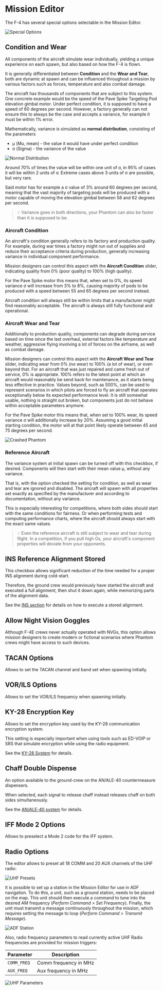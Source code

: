 # Mission Editor

The F-4 has several special options selectable in the Mission Editor.

![Special Options](../img/mission_editor_special_options.jpg)

## Condition and Wear

All components of the aircraft simulate wear individually, yielding a unique
experience on each spawn, but also based on how the F-4 is flown.

It is generally differentiated between **Condition** and the **Wear and Tear**,
both are dynamic at spawn and can be influenced throughout a mission by various
factors such as forces, temperature and also combat damage.

The aircraft has thousands of components that are subject to this system. One
concrete example would be the speed of the Pave Spike Targeting Pod elevation
gimbal motor. Under perfect condition, it is supposed to have a speed of 60
degrees per second. However, a factory generally can not ensure this to always
be the case and accepts a variance, for example it must be within 1% error.

Mathematically, variance is simulated as **normal distribution**, consisting of
the parameters

- μ (Mu, mean) - the value it would have under perfect condition
- σ (Sigma) - the variance of the value

![Normal Distribution](../img/normal_distribution.jpg)

Around 70% of times the value will be within one unit of σ, in 95% of cases it
will be within 2 units of σ. Extreme cases above 3 units of σ are possible, but
very rare.

Said motor has for example a σ value of 3% around 60 degrees per second, meaning
that the vast majority of targeting pods will be produced with a motor capable
of moving the elevation gimbal between 58 and 62 degrees per second.

> 💡 Variance goes in both directions, your Phantom can also be faster than it
> is supposed to be.

### Aircraft Condition

An aircraft's condition generally refers to its factory and production quality.
For example, during war times a factory might run out of supplies and reduce
their acceptance criteria during production, generally increasing variance in
individual component performance.

Mission designers can control this aspect with the **Aircraft Condition**
slider, indicating quality from 0% (poor quality) to 100% (high quality).

For the Pave Spike motor this means that, when set to 0%, its speed variance σ
will increase from 3% to 8%, causing majority of pods to be produced with a
speed between 55 and 65 degrees per second instead.

Aircraft condition will always still be within limits that a manufacturer might
find reasonably acceptable. The aircraft is always still fully functional and
operational.

### Aircraft Wear and Tear

Additionally to production quality, components can degrade during service based
on time since the last overhaul, external factors like temperature and weather,
aggressive flying involving a lot of forces on the airframe, as well as combat
damage.

Mission designers can control this aspect with the **Aircraft Wear and Tear**
slider, indicating wear from 0% (no wear) to 100% (a lot of wear), or even
beyond that. For an aircraft that was just repaired and came fresh out of
service, 0% is appropriate. 100% refers to the latest point at which an aircraft
would reasonably be send back for maintenance, as it starts being less effective
in practice. Values beyond, such as 500%, can be used to represent scenarios in
which pilots are forced to fly an aircraft that operates exceptionally below its
expected performance level. It is still somewhat usable, nothing is straight out
broken, but components just do not behave within acceptable parameters anymore.

For the Pave Spike motor this means that, when set to 100% wear, its speed
variance σ will additionally increase by 20%. Assuming a good initial starting
condition, the motor will at that point likely operate between 45 and 75 degrees
per second.

![Crashed Phantom](../img/broken_phantom_crash.jpg)

### Reference Aircraft

The variance system at initial spawn can be turned off with this checkbox, if
desired. Components will then start with their mean value μ, without any
variance.

That is, with the option checked the setting for condition, as well as wear and
tear are ignored and disabled. The aircraft will spawn with all properties set
exactly as specified by the manufacturer and according to documentation, without
any variance.

This is especially interesting for competitions, where both sides should start
with the same conditions for fairness. Or when performing tests and computing
performance charts, where the aircraft should always start with the exact same
values.

> 💡 Even the reference aircraft is still subject to wear and tear during
> flight. In a competition, if you pull high Gs, your aircraft's component
> properties will deviate from your opponents.

## INS Reference Alignment Stored

This checkbox allows significant reduction of the time needed for a proper INS
alignment during cold-start.

Therefore, the ground crew would previously have started the aircraft and
executed a full alignment, then shut it down again, while memorizing parts of
the alignment data.

See the [INS section](../systems/nav_com/ins.md#heading-memory-alignment) for
details on how to execute a stored alignment.

## Allow Night Vision Goggles

Although F-4E crews never actually operated with NVGs, this option allows
mission designers to create modern or fictional scenarios where Phantom crews
might have access to such devices.

## TACAN Options

Allows to set the TACAN channel and band set when spawning initially.

## VOR/ILS Options

Allows to set the VOR/ILS frequency when spawning initially.

## KY-28 Encryption Key

Allows to set the encryption key used by the KY-28 communication encryption
system.

This setting is especially important when using tools such as ED-VOIP or SRS
that simulate encryption while using the radio equipment.

See the [KY-28 System](../systems/nav_com/encryption.md) for details.

## Chaff Double Dispense

An option available to the ground-crew on the AN/ALE-40 countermeasure
dispensers.

When selected, each signal to release chaff instead releases chaff on both sides
simultaneously.

See the
[AN/ALE-40 system](../systems/defensive_systems/countermeasures.md#chaff-double-cd)
for details.

## IFF Mode 2 Options

Allows to preselect a Mode 2 code for the IFF system.

## Radio Options

The editor allows to preset all 18 COMM and 20 AUX channels of the UHF radio:

![UHF Presets](../img/me_radio_presets.jpg)

It is possible to set up a station in the Mission Editor for use in ADF
navigation. To do this, a unit, such as a ground station, needs to be placed on
the map. This unit should then execute a command to tune into the desired AM
frequency (_Perform Command > Set Frequency_). Finally, the unit must transmit a
message continuously throughout the mission, which requires setting the message
to loop (_Perform Command > Transmit Message_).

![ADF Station](../img/me_adf.jpg)

Also, radio frequency parameters to read currently active UHF Radio frequencies
are provided for mission triggers:

| Parameter   | Description           |
| ----------- | --------------------- |
| `COMM_FREQ` | Comm frequency in MHz |
| `AUX_FREQ`  | Aux frequency in MHz  |

![UHF Parameters](../img/me_freq_triggers.jpg)
